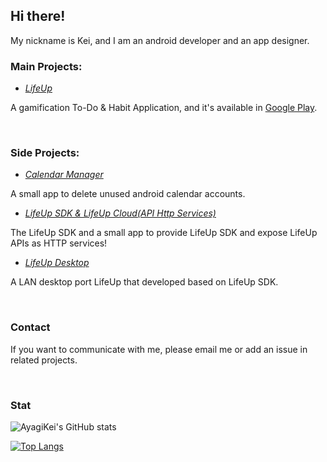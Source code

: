 ## **Hi there!**

My nickname is Kei, and I am an android developer and an app designer.

### **Main Projects:**

- [*LifeUp*](https://github.com/Ayagikei/LifeUp)

A gamification To-Do & Habit Application, and it's available in [Google Play](https://play.google.com/store/apps/details?id=net.sarasarasa.lifeup).

<br/>

### **Side Projects:**

- [*Calendar Manager*](https://github.com/Ayagikei/calendar-account-manager)

A small app to delete unused android calendar accounts.

- [*LifeUp SDK & LifeUp Cloud(API Http Services)*](https://github.com/Ayagikei/LifeUp-SDK)

The LifeUp SDK and a small app to provide LifeUp SDK and expose LifeUp APIs as HTTP services!

- [*LifeUp Desktop*](https://github.com/Ayagikei/LifeUp-Desktop)

A LAN desktop port LifeUp that developed based on LifeUp SDK.


<br/>

### Contact

If you want to communicate with me, please email me or add an issue in related projects.

<br/>

### Stat

![AyagiKei's GitHub stats](https://github-readme-stats.vercel.app/api?username=ayagikei&count_private=true&show_icons=true)

[![Top Langs](https://github-readme-stats-git-master-ayagikei.vercel.app/api/top-langs/?username=AyagiKei&count_private=true&langs_count=8&hide=html,javascript,css&layout=compact)](https://github.com/anuraghazra/github-readme-stats)
